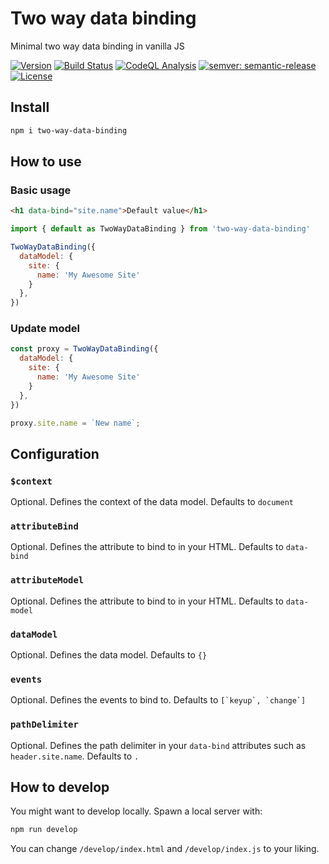 # Two way data binding

Minimal two way data binding in vanilla JS

[![Version](https://img.shields.io/npm/v/two-way-data-binding.svg)](https://npmjs.org/package/two-way-data-binding)
[![Build Status](https://github.com/quicoto/two-way-data-binding/workflows/CI/badge.svg?branch=main)](https://github.com/quicoto/two-way-data-binding/actions)
[![CodeQL Analysis](https://github.com/quicoto/two-way-data-binding/workflows/CodeQL/badge.svg?branch=main)](https://github.com/quicoto/two-way-data-binding/actions)
[![semver: semantic-release](https://img.shields.io/badge/semver-semantic--release-blue.svg)](https://github.com/semantic-release/semantic-release)
[![License](https://img.shields.io/badge/License-MIT-blue.svg)](https://opensource.org/licenses/MIT)

## Install

```bash
npm i two-way-data-binding
```

## How to use

### Basic usage

```html
<h1 data-bind="site.name">Default value</h1>
```

```javascript
import { default as TwoWayDataBinding } from 'two-way-data-binding'

TwoWayDataBinding({
  dataModel: {
    site: {
      name: 'My Awesome Site'
    }
  },
})
```

### Update model

```javascript
const proxy = TwoWayDataBinding({
  dataModel: {
    site: {
      name: 'My Awesome Site'
    }
  },
})

proxy.site.name = `New name`;
```

## Configuration

### `$context`

Optional. Defines the context of the data model. Defaults to `document`

### `attributeBind`

Optional. Defines the attribute to bind to in your HTML. Defaults to `data-bind`

### `attributeModel`

Optional. Defines the attribute to bind to in your HTML. Defaults to `data-model`

### `dataModel`

Optional. Defines the data model. Defaults to `{}`

### `events`

Optional. Defines the events to bind to. Defaults to ```[`keyup`, `change`]```

### `pathDelimiter`

Optional. Defines the path delimiter in your `data-bind` attributes such as `header.site.name`. Defaults to `.`

## How to develop

You might want to develop locally. Spawn a local server with:

```bash
npm run develop
```

You can change `/develop/index.html` and `/develop/index.js` to your liking.
